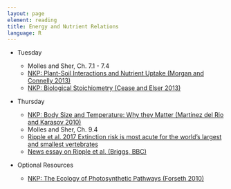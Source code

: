 ```yaml
---
layout: page
element: reading
title: Energy and Nutrient Relations
language: R
---
```


* Tuesday

  * Molles and Sher, Ch. 7.1 - 7.4
  * [NKP: Plant-Soil Interactions and Nutrient Uptake (Morgan and Connelly 2013)](https://www.nature.com/scitable/knowledge/library/plant-soil-interactions-nutrient-uptake-105289112)
  * [NKP: Biological Stoichiometry (Cease and Elser 2013)](https://www.nature.com/scitable/knowledge/library/biological-stoichiometry-102248897)

* Thursday

  * [NKP: Body Size and Temperature: Why they Matter (Martinez del Rio and Karasov 2010)](https://www.nature.com/scitable/knowledge/library/body-size-and-temperature-why-they-matter-15157011)    
  * Molles and Sher, Ch. 9.4
  * [Ripple et al. 2017 Extinction risk is most acute for the world’s largest and smallest vertebrates](https://www.pnas.org/content/114/40/10678)
  * [News essay on Ripple et al. (Briggs, BBC)](https://www.bbc.com/news/science-environment-41279470)
  
* Optional Resources

  * [NKP: The Ecology of Photosynthetic Pathways (Forseth 2010)](https://www.nature.com/scitable/knowledge/library/the-ecology-of-photosynthetic-pathways-15785165)
